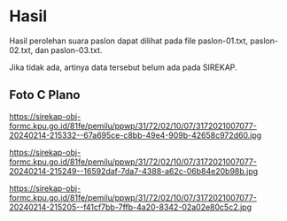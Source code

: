 # Hasil

Hasil perolehan suara paslon dapat dilihat pada file paslon-01.txt, paslon-02.txt, dan paslon-03.txt.

Jika tidak ada, artinya data tersebut belum ada pada SIREKAP.

## Foto C Plano

https://sirekap-obj-formc.kpu.go.id/81fe/pemilu/ppwp/31/72/02/10/07/3172021007077-20240214-215332--67a695ce-c8bb-49e4-909b-42658c972d60.jpg

https://sirekap-obj-formc.kpu.go.id/81fe/pemilu/ppwp/31/72/02/10/07/3172021007077-20240214-215249--16592daf-7da7-4388-a62c-06b84e20b98b.jpg

https://sirekap-obj-formc.kpu.go.id/81fe/pemilu/ppwp/31/72/02/10/07/3172021007077-20240214-215205--f41cf7bb-7ffb-4a20-8342-02a02e80c5c2.jpg
